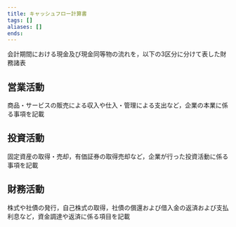 ```yaml
---
title: キャッシュフロー計算書
tags: []
aliases: []
ends: 
---
```

会計期間における現金及び現金同等物の流れを，以下の3区分に分けて表した財務諸表
## 営業活動
商品・サービスの販売による収入や仕入・管理による支出など，企業の本業に係る事項を記載
## 投資活動
固定資産の取得・売却，有価証券の取得売却など，企業が行った投資活動に係る事項を記載
## 財務活動
株式や社債の発行，自己株式の取得，社債の償還および借入金の返済および支払利息など，資金調達や返済に係る項目を記載